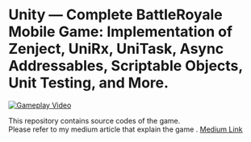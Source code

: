 # Unity — Complete BattleRoyale Mobile Game: Implementation of Zenject, UniRx, UniTask, Async Addressables, Scriptable Objects, Unit Testing, and More.
[![Gameplay Video](https://img.youtube.com/vi/-Q_IefK9Xgo/0.jpg)](https://www.youtube.com/watch?v=-Q_IefK9Xgo)

This repository contains source codes of the game.</br>
Please refer to my medium article that explain the game . 
[Medium Link](https://medium.com/@canernurdag/unity-how-to-create-a-base-framework-for-mobile-games-b2d936660df0)</br>
